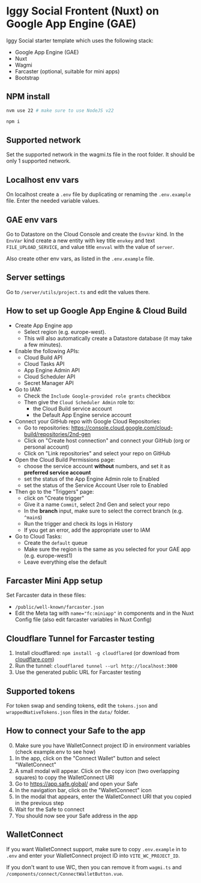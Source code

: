 # Iggy Social Frontent (Nuxt) on Google App Engine (GAE)

Iggy Social starter template which uses the following stack:

- Google App Engine (GAE)
- Nuxt
- Wagmi
- Farcaster (optional, suitable for mini apps)
- Bootstrap

## NPM install

```bash
nvm use 22 # make sure to use NodeJS v22

npm i
```

## Supported network

Set the supported network in the wagmi.ts file in the root folder. It should be only 1 supported network.

## Localhost env vars

On localhost create a `.env` file by duplicating or renaming the `.env.example` file. Enter the needed variable values.

## GAE env vars

Go to Datastore on the Cloud Console and create the `EnvVar` kind. In the `EnvVar` kind create a new entity with key title `envkey` and text `FILE_UPLOAD_SERVICE`, and value title `envval` with the value of `server`.

Also create other env vars, as listed in the `.env.example` file.

## Server settings

Go to `/server/utils/project.ts` and edit the values there.

## How to set up Google App Engine & Cloud Build

- Create App Engine app
  - Select region (e.g. europe-west).
  - This will also automatically create a Datastore database (it may take a few minutes).
- Enable the following APIs:
  - Cloud Build API
  - Cloud Tasks API
  - App Engine Admin API
  - Cloud Scheduler API
  - Secret Manager API 
- Go to IAM:
  - Check the `Include Google-provided role grants` checkbox
  - Then give the `Cloud Scheduler Admin` role to:
    - the Cloud Build service account
    - the Default App Engine service account 
- Connect your GitHub repo with Google Cloud Repositories:
  - Go to repositories: https://console.cloud.google.com/cloud-build/repositories/2nd-gen 
  - Click on "Create host connection" and connect your GitHub (org or personal account)
  - Click on "Link repositories" and select your repo on GitHub
- Open the Cloud Build Permissions page:
  - choose the service account **without** numbers, and set it as **preferred service account**
  - set the status of the App Engine Admin role to Enabled 
  - set the status of the Service Account User role to Enabled
- Then go to the "Triggers" page:
  - click on "Create trigger"
  - Give it a name `Commit`, select 2nd Gen and select your repo
  - In the **branch** input, make sure to select the correct branch (e.g. `^main$`)
  - Run the trigger and check its logs in History
  - If you get an error, add the appropriate user to IAM
- Go to Cloud Tasks:
  - Create the `default` queue
  - Make sure the region is the same as you selected for your GAE app (e.g. europe-west1)
  - Leave everything else the default

## Farcaster Mini App setup

Set Farcaster data in these files:

- `/public/well-known/farcaster.json`
- Edit the Meta tag with `name="fc:miniapp"` in components and in the Nuxt Config file (also edit farcaster variables in Nuxt Config)

## Cloudflare Tunnel for Farcaster testing

1. Install cloudflared: `npm install -g cloudflared` (or download from [cloudflare.com](https://cloudflare.com))
2. Run the tunnel: `cloudflared tunnel --url http://localhost:3000`
3. Use the generated public URL for Farcaster testing

## Supported tokens

For token swap and sending tokens, edit the `tokens.json` and `wrappedNativeTokens.json` files in the `data/` folder.

## How to connect your Safe to the app

0. Make sure you have WalletConnect project ID in environment variables (check example.env to see how)
1. In the app, click on the "Connect Wallet" button and select "WalletConnect"
2. A small modal will appear. Click on the copy icon (two overlapping squares) to copy the WalletConnect URI
3. Go to https://app.safe.global/ and open your Safe
4. In the navigation bar, click on the "WalletConnect" icon
5. In the modal that appears, enter the WalletConnect URI that you copied in the previous step
6. Wait for the Safe to connect
7. You should now see your Safe address in the app

## WalletConnect

If you want WalletConnect support, make sure to copy `.env.example` in to `.env` and enter your WalletConnect project ID into `VITE_WC_PROJECT_ID`.

If you don't want to use WC, then you can remove it from `wagmi.ts` and `/components/connect/ConnectWalletButton.vue`.
